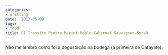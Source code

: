 ```yaml
---
categories:
- writting
date: '2017-05-09'
tags:
- food
title: El Transito Pietro Marini Roble Cabernet Sauvignon-Syrah
---
```


Não me lembro como foi a degustação na bodega (a primeira de Cafayate).